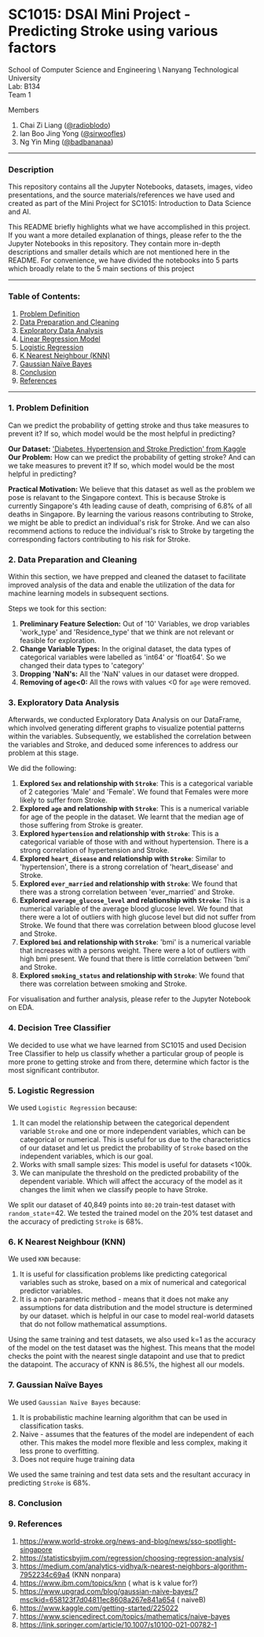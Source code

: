 # SC1015: DSAI Mini Project - Predicting Stroke using various factors

School of Computer Science and Engineering \ 
Nanyang Technological University \
Lab: B134 \
Team 1 

Members 
  1. Chai Zi Liang ([@radioblodo](https://github.com/radioblodo))
  2. Ian Boo Jing Yong ([@sirwoofles](https://github.com/sirwoofles))
  3. Ng Yin Ming ([@badbananaa](https://github.com/badbananaa))
 
---
### Description
This repository contains all the Jupyter Notebooks, datasets, images, video presentations, and the source materials/references we have used and created as part of the Mini Project for SC1015: Introduction to Data Science and AI.

This README briefly highlights what we have accomplished in this project. If you want a more detailed explanation of things, please refer to the the Jupyter Notebooks in this repository. They contain more in-depth descriptions and smaller details which are not mentioned here in the README. For convenience, we have divided the notebooks into 5 parts which broadly relate to the 5 main sections of this project

---
### Table of Contents:
1. [Problem Definition](#1-Problem-Definition)
2. [Data Preparation and Cleaning](#2-Data-Preparation-and-Cleaning)
3. [Exploratory Data Analysis](#3-Exploratory-Data-Analysis)
4. [Linear Regression Model](#4-Linear-Regression-Model)
5. [Logistic Regression](#5-Logistic-Regression)
6. [K Nearest Neighbour (KNN)](#6-K-Nearest-Neighbour-(KNN))
7. [Gaussian Naïve Bayes](#7-Gaussian-Naïve-Bayes)
8. [Conclusion](#8-Conclusion)
9. [References](#9-References)
---
### 1. Problem Definition 
Can we predict the probability of getting stroke and thus take measures to prevent it? If so, which model would be the most helpful in predicting?

**Our Dataset:** ['Diabetes, Hypertension and Stroke Prediction' from Kaggle](https://www.kaggle.com/datasets/prosperchuks/health-dataset) \
**Our Problem:** How can we predict the probability of getting stroke? And can we take measures to prevent it? If so, which model would be the most helpful in predicting?

**Practical Motivation:** We believe that this dataset as well as the problem we pose is relavant to the Singapore context. This is because Stroke is currently Singapore's 4th leading cause of death, comprising of 6.8% of all deaths in Singapore. By learning the various reasons contributing to Stroke, we might be able to predict an individual's risk for Stroke. And we can also recommend actions to reduce the individual's risk to Stroke by targeting the corresponding factors contributing to his risk for Stroke.

### 2. Data Preparation and Cleaning 
Within this section, we have prepped and cleaned the dataset to facilitate improved analysis of the data and enable the utilization of the data for machine learning models in subsequent sections.

Steps we took for this section:
1. **Preliminary Feature Selection:** Out of '10' Variables, we drop variables 'work_type' and 'Residence_type' that we think are not relevant or feasible for exploration. 
2. **Change Variable Types:** In the original dataset, the data types of categorical variables were labelled as 'int64' or 'float64'. So we changed their data types to 'category'
3. **Dropping 'NaN's:** All the 'NaN' values in our dataset were dropped.
4. **Removing of age<0:** All the rows with values <0 for `age` were removed.

### 3. Exploratory Data Analysis
Afterwards, we conducted Exploratory Data Analysis on our DataFrame, which involved generating different graphs to visualize potential patterns within the variables. Subsequently, we established the correlation between the variables and Stroke, and deduced some inferences to address our problem at this stage.

We did the following:
1. **Explored `Sex` and relationship with `Stroke`**: This is a categorical variable of 2 categories 'Male' and 'Female'. We found that Females were more likely to suffer from Stroke.
2. **Explored `age` and relationship with `Stroke`**: This is a numerical variable for age of the people in the dataset. We learnt that the median age of those suffering from Stroke is greater.
3. **Explored `hypertension` and relationship with `Stroke`**: This is a categorical variable of those with and without hypertension. There is a strong correlation of hypertension and Stroke.
4. **Explored `heart_disease` and relationship with `Stroke`**: Similar to 'hypertension', there is a strong correlation of 'heart_disease' and Stroke.
5. **Explored `ever_married` and relationship with `Stroke`**: We found that there was a strong correlation between 'ever_married' and Stroke.
6. **Explored `average_glucose_level` and relationship with `Stroke`**: This is a numerical variable of the average blood glucose level. We found that there were a lot of outliers with high glucose level but did not suffer from Stroke. We found that there was correlation between blood glucose level and Stroke.
7. **Explored `bmi` and relationship with `Stroke`**: 'bmi' is a numerical variable that increases with a persons weight. There were a lot of outliers with high bmi present. We found that there is little correlation between 'bmi' and Stroke.
8. **Explored `smoking_status` and relationship with `Stroke`**: We found that there was correlation between smoking and Stroke.

For visualisation and further analysis, please refer to the Jupyter Notebook on EDA.

### 4. Decision Tree Classifier 
We decided to use what we have learned from SC1015 and used Decision Tree Classifier to help us classify whether a particular group of people is more prone to getting stroke and from there, determine which factor is the most significant contributor. 


### 5. Logistic Regression
We used `Logistic Regression` because:
1. It can model the relationship between the categorical dependent variable `Stroke` and one or more independent variables, which can be categorical or numerical. This is useful for us due to the characteristics of our dataset and let us predict the probability of `Stroke` based on the independent variables, which is our goal.
2. Works with small sample sizes: This model is useful for datasets <100k. 
3. We can manipulate the threshold on the predicted probability of the dependent variable. Which will affect the accuracy of the model as it changes the limit when we classify people to have Stroke.

We split our dataset of 40,849 points into `80:20` train-test dataset with `random_state`=42. We tested the trained model on the 20% test dataset and the accuracy of predicting `Stroke` is 68%.

### 6. K Nearest Neighbour (KNN)
We used `KNN` because:
1. It is useful for classification problems like predicting categorical variables such as stroke, based on a mix of numerical and categorical predictor variables.
2. It is a non-parametric method - means that it does not make any assumptions for data distribution and the model structure is determined by our dataset. which is helpful in our case to model real-world datasets that do not follow mathematical assumptions.

Using the same training and test datasets, we also used k=1 as the accuracy of the model on the test dataset was the highest. This means that the model checks the point with the nearest single datapoint and use that to predict the datapoint. The accuracy of KNN is 86.5%, the highest all our models.

### 7. Gaussian Naïve Bayes
We used `Gaussian Naïve Bayes` because:
1.  It is probabilistic machine learning algorithm that can be used in classification tasks.
2.  Naive - assumes that the features of the model are independent of each other. This makes the model more flexible and less complex, making it less prone to overfitting.
3.  Does not require huge training data

We used the same training and test data sets and the resultant accuracy in predicting `Stroke` is 68%.

### 8. Conclusion

### 9. References
1. https://www.world-stroke.org/news-and-blog/news/sso-spotlight-singapore
2. https://statisticsbyjim.com/regression/choosing-regression-analysis/
3. https://medium.com/analytics-vidhya/k-nearest-neighbors-algorithm-7952234c69a4 (KNN nonpara)
4. https://www.ibm.com/topics/knn ( what is k value for?)
5. https://www.upgrad.com/blog/gaussian-naive-bayes/?msclkid=658123f7d04811ec8608a267e841a654 ( naiveB)
6. https://www.kaggle.com/getting-started/225022
7. https://www.sciencedirect.com/topics/mathematics/naive-bayes
8. https://link.springer.com/article/10.1007/s10100-021-00782-1
